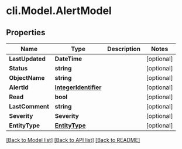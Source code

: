 # cli.Model.AlertModel

## Properties

Name | Type | Description | Notes
------------ | ------------- | ------------- | -------------
**LastUpdated** | **DateTime** |  | [optional] 
**Status** | **string** |  | [optional] 
**ObjectName** | **string** |  | [optional] 
**AlertId** | [**IntegerIdentifier**](IntegerIdentifier.md) |  | [optional] 
**Read** | **bool** |  | [optional] 
**LastComment** | **string** |  | [optional] 
**Severity** | **Severity** |  | [optional] 
**EntityType** | [**EntityType**](EntityType.md) |  | [optional] 

[[Back to Model list]](../README.md#documentation-for-models) [[Back to API list]](../README.md#documentation-for-api-endpoints) [[Back to README]](../README.md)

